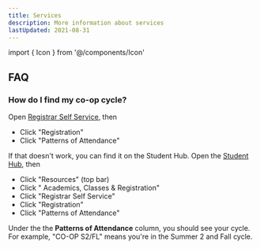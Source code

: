 ```yaml
---
title: Services
description: More information about services
lastUpdated: 2021-08-31
---
```


import { Icon } from '@/components/Icon'

## FAQ

### How do I find my co-op cycle?

Open [Registrar Self Service](https://nubanner.neu.edu/ssomanager/c/SSB?pkg=twbkwbis.P_GenMenu?name=bmenu.P_StuMainMnu), then

- Click "Registration"
- Click "Patterns of Attendance"


If that doesn't work, you can find it on the Student Hub. Open the [Student Hub](https://me.northeastern.edu/), then

- Click "Resources" (top bar)
- Click "<Icon id="commentalt" className="inline" /> Academics, Classes & Registration"
- Click "Registrar Self Service"
- Click "Registration"
- Click "Patterns of Attendance"

Under the the **Patterns of Attendance** column, you should see your cycle. For example, "CO-OP S2/FL" means you're in the Summer 2 and Fall cycle.
